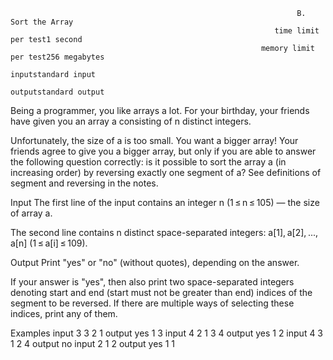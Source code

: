                                                                     B. Sort the Array
                                                               time limit per test1 second
                                                            memory limit per test256 megabytes
                                                                  inputstandard input
                                                                  outputstandard output
Being a programmer, you like arrays a lot. For your birthday, your friends have given you an array a consisting of n distinct integers.

Unfortunately, the size of a is too small. You want a bigger array! Your friends agree to give you a bigger array, but only if you are able to answer the following question correctly: is it possible to sort the array a (in increasing order) by reversing exactly one segment of a? See definitions of segment and reversing in the notes.

Input
The first line of the input contains an integer n (1 ≤ n ≤ 105) — the size of array a.

The second line contains n distinct space-separated integers: a[1], a[2], ..., a[n] (1 ≤ a[i] ≤ 109).

Output
Print "yes" or "no" (without quotes), depending on the answer.

If your answer is "yes", then also print two space-separated integers denoting start and end (start must not be greater than end) indices of the segment to be reversed. If there are multiple ways of selecting these indices, print any of them.

Examples
input
3
3 2 1
output
yes
1 3
input
4
2 1 3 4
output
yes
1 2
input
4
3 1 2 4
output
no
input
2
1 2
output
yes
1 1
